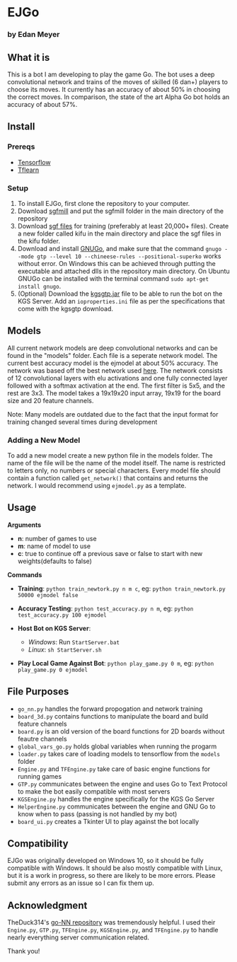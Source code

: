 # EJGo
### by Edan Meyer
## What it is

This is a bot I am developing to play the game Go. The bot uses a deep convolutional network and trains of the moves of skilled (6 dan+) players to choose its moves. It currently has an accuracy of about 50% in choosing the correct moves. In comparison, the state of the art Alpha Go bot holds an accuracy of about 57%.

## Install

### Prereqs

- [Tensorflow](https://www.tensorflow.org/install/)
- [Tflearn](https://github.com/tflearn/tflearn)

### Setup

1. To install EJGo, first clone the repository to your computer.
2. Download [sgfmill](https://github.com/mattheww/sgfmill) and put the sgfmill folder in the main directory of the repository
3. Download [sgf files](https://www.u-go.net/gamerecords/) for training (preferably at least 20,000+ files). Create a new folder called kifu in the main directory and place the sgf files in the kifu folder.
4. Download and install [GNUGo](https://www.gnu.org/software/gnugo/download.html), and make sure that the command `gnugo --mode gtp --level 10 --chineese-rules --positional-superko` works without error. On Windows this can be achieved through putting the executable and attached dlls in the repository main directory. On Ubuntu GNUGo can be installed with the terminal command `sudo apt-get install gnugo`.
5. (Optional) Download the [kgsgtp.jar](https://www.gokgs.com/download.jsp) file to be able to run the bot on the KGS Server. Add an `ioproperties.ini` file as per the specifications that come with the kgsgtp download.

## Models

All current network models are deep convolutional networks and can be found in the "models" folder. Each file is a seperate network model. The current best accuracy model is the ejmodel at about 50% accuracy. The network was based off the best network used [here](https://github.com/TheDuck314/go-NN). The network consists of 12 convolutional layers with elu activations and one fully connected layer followed with a softmax activation at the end. The first filter is 5x5, and the rest are 3x3. The model takes a 19x19x20 input array, 19x19 for the board size and 20 feature channels.

Note: Many models are outdated due to the fact that the input format for training changed several times during development

### Adding a New Model

To add a new model create a new python file in the models folder. The name of the file will be the name of the model itself. The name is restricted to letters only, no numbers or special characters. Every model file should contain a function called `get_network()` that contains and returns the network. I would recommend using `ejmodel.py` as a template.

## Usage

**Arguments**
  - **n**: number of games to use
  - **m**: name of model to use
  - **c**: true to continue off a previous save or false to start with new weights(defaults to false)

**Commands**

* **Training**: `python train_newtork.py n m c`, eg: `python train_newtork.py 50000 ejmodel false`

* **Accuracy Testing**: `python test_accuracy.py n m`, eg: `python test_accuracy.py 100 ejmodel`

* **Host Bot on KGS Server**:
  * *Windows*: Run `StartServer.bat`
  * *Linux*: `sh StartServer.sh`
  
* **Play Local Game Against Bot**: `python play_game.py 0 m`, eg: `python play_game.py 0 ejmodel`

## File Purposes

- `go_nn.py` handles the forward propogation and network training
- `board_3d.py` contains functions to manipulate the board and build feature channels
- `board.py` is an old version of the board functions for 2D boards without feautre channels
- `global_vars_go.py` holds global variables when running the progarm
- `loader.py` takes care of loading models to tensorflow from the `models` folder
- `Engine.py` and `TFEngine.py` take care of basic engine functions for running games
- `GTP.py` communicates between the engine and uses Go to Text Protocol to make the bot easily compatible with most servers
- `KGSEngine.py` handles the engine specifically for the KGS Go Server
- `HelperEngine.py` communicates between the engine and GNU Go to know when to pass (passing is not handled by my bot)
- `board_ui.py` creates a Tkinter UI to play against the bot locally

## Compatibility

EJGo was originally developed on Windows 10, so it should be fully compatible with Windows. It should be also mostly compatible with Linux, but it is a work in progress, so there are likely to be more errors. Please submit any errors as an issue so I can fix them up.

## Acknowledgment

TheDuck314's [go-NN repository](https://github.com/TheDuck314/go-NN) was tremendously helpful. I used their `Engine.py`, `GTP.py`, `TFEngine.py`, `KGSEngine.py`, and `TFEngine.py` to handle nearly everything server communication related.

Thank you!

